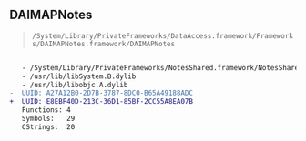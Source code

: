 ## DAIMAPNotes

> `/System/Library/PrivateFrameworks/DataAccess.framework/Frameworks/DAIMAPNotes.framework/DAIMAPNotes`

```diff

   - /System/Library/PrivateFrameworks/NotesShared.framework/NotesShared
   - /usr/lib/libSystem.B.dylib
   - /usr/lib/libobjc.A.dylib
-  UUID: A27A12B0-2D7B-3787-8DC0-B65A49188ADC
+  UUID: E8EBF40D-213C-36D1-85BF-2CC55A8EA07B
   Functions: 4
   Symbols:   29
   CStrings:  20

```
